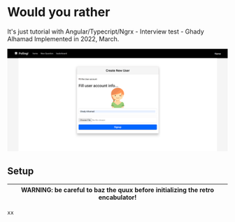 <h1>Would you rather</h1> 
 
It's just tutorial with Angular/Typecript/Ngrx - Interview test - Ghady Alhamad
Implemented in 2022, March.

![Wouldyourather](https://raw.githubusercontent.com/GhadyAlhamad/wouldyourather/main/src/assets/screenshots/1.PNG)

## Setup
| WARNING: be careful to baz the quux before initializing the retro encabulator! | 
| --- |
<code>xx</code>
